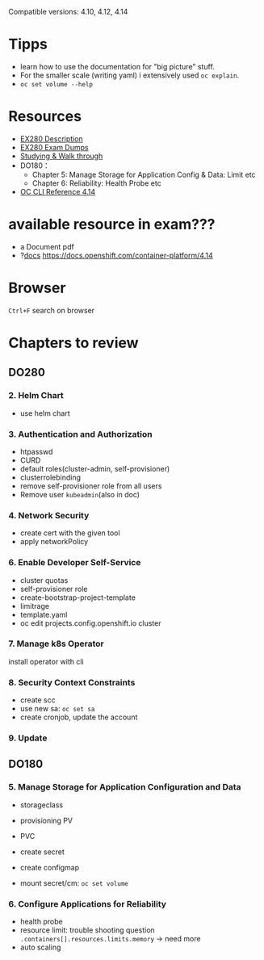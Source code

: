 
Compatible versions: 4.10, 4.12, 4.14

# Tipps
- learn how to use the documentation for "big picture" stuff. 
- For the smaller scale (writing yaml) i extensively used `oc explain`. 
- `oc set volume --help`

# Resources
- [EX280 Description](https://www.redhat.com/en/services/training/red-hat-certified-openshift-administrator-exam)
- [EX280 Exam Dumps](https://github.com/bugbiteme/EX280-study/tree/main)
- [Studying & Walk through](https://www.youtube.com/watch?v=nLhBrjhQRe8&ab_channel=Cloudlearning)
- DO180：
    - Chapter 5: Manage Storage for Application Config & Data: Limit etc
    - Chapter 6: Reliability: Health Probe etc
- [OC CLI Reference 4.14](https://docs.redhat.com/en/documentation/red_hat_build_of_microshift/4.14/html/cli_tools/microshift-oc-cli-commands)

# available resource in exam???
- a Document pdf
- ?[docs](https://docs.redhat.com/en/documentation/openshift_container_platform/4.14)
https://docs.openshift.com/container-platform/4.14

# Browser
`Ctrl+F` search on browser




# Chapters to review
## DO280

### 2. Helm Chart
- use helm chart

### 3. Authentication and Authorization
- htpasswd
- CURD
- default roles(cluster-admin, self-provisioner)
- clusterrolebinding
- remove self-provisioner role from all users
- Remove user `kubeadmin`(also in doc)


### 4. Network Security
- create cert with the given tool
- apply networkPolicy

### 6. Enable Developer Self-Service
- cluster quotas
- self-provisioner role
- create-bootstrap-project-template
- limitrage 
- template.yaml
- oc edit projects.config.openshift.io cluster

### 7. Manage k8s Operator
install operator with cli


### 8. Security Context Constraints
- create scc
- use new sa: `oc set sa`
- create cronjob, update the account

### 9. Update


## DO180
### 5. Manage Storage for Application Configuration and Data
- storageclass
- provisioning PV
- PVC

- create secret
- create configmap
- mount secret/cm: `oc set volume`

### 6. Configure Applications for Reliability
- health probe
- resource limit: trouble shooting question `.containers[].resources.limits.memory` -> need more
- auto scaling


